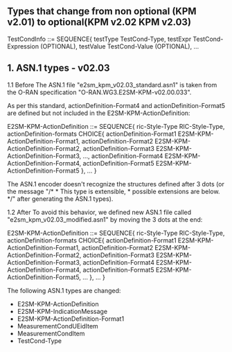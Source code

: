 
## Types that change from non optional (KPM v2.01) to optional(KPM v2.02 KPM v2.03)

TestCondInfo ::= SEQUENCE{
testType TestCond-Type,
testExpr TestCond-Expression (OPTIONAL),
testValue TestCond-Value (OPTIONAL),
...

## 1. ASN.1 types - v02.03



1.1 Before
The ASN.1 file "e2sm_kpm_v02.03_standard.asn1" is taken from the O-RAN specification "O-RAN.WG3.E2SM-KPM-v02.00.033".

As per this standard, actionDefinition-Format4 and actionDefinition-Format5 are defined but not included in the E2SM-KPM-ActionDefinition:

E2SM-KPM-ActionDefinition ::= SEQUENCE{
        ric-Style-Type                                  RIC-Style-Type,
        actionDefinition-formats        CHOICE{
                actionDefinition-Format1                E2SM-KPM-ActionDefinition-Format1,
                actionDefinition-Format2                E2SM-KPM-ActionDefinition-Format2,
                actionDefinition-Format3                E2SM-KPM-ActionDefinition-Format3,
                ...,
                actionDefinition-Format4                E2SM-KPM-ActionDefinition-Format4,
                actionDefinition-Format5                E2SM-KPM-ActionDefinition-Format5
        },
        ...
}


The ASN.1 encoder doesn't recognize the structures defined after 3 dots (or the message
    "/*
     * This type is extensible,
     * possible extensions are below.
     */"
after generating the ASN.1 types).


1.2 After
To avoid this behavior, we defined new ASN.1 file called "e2sm_kpm_v02.03_modified.asn1" by moving the 3 dots at the end:

E2SM-KPM-ActionDefinition ::= SEQUENCE{
        ric-Style-Type                                  RIC-Style-Type,
        actionDefinition-formats        CHOICE{
                actionDefinition-Format1                E2SM-KPM-ActionDefinition-Format1,
                actionDefinition-Format2                E2SM-KPM-ActionDefinition-Format2,
                actionDefinition-Format3                E2SM-KPM-ActionDefinition-Format3,
                actionDefinition-Format4                E2SM-KPM-ActionDefinition-Format4,
                actionDefinition-Format5                E2SM-KPM-ActionDefinition-Format5,
                ...
        },
        ...
}

The following ASN.1 types are changed:
- E2SM-KPM-ActionDefinition
- E2SM-KPM-IndicationMessage
- E2SM-KPM-ActionDefinition-Format1
- MeasurementCondUEidItem
- MeasurementCondItem
- TestCond-Type
